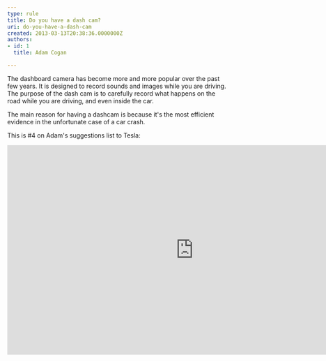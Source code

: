```yaml
---
type: rule
title: Do you have a dash cam?
uri: do-you-have-a-dash-cam
created: 2013-03-13T20:38:36.0000000Z
authors:
- id: 1
  title: Adam Cogan

---
```




<span class='intro'> <p>The&#160;dashboard camera has become more and more popular over the past few years. It is designed to record sounds and images while you are driving. The purpose of the dash cam is to carefully record what happens on the road while you are driving,&#160;and even&#160;inside the car.<br></p> </span>

<p>The main reason for having a dashcam is because it's the most efficient evidence in the unfortunate case of a car crash.&#160; <br></p><p>​This is #4 on Adam's suggestions list to Tesla&#58;<br></p><div class="ms-rtestate-read ms-rte-embedcode ms-rte-embedil ms-rtestate-notify"><iframe width="853" height="480" src="https&#58;//www.youtube.com/embed/7Vw5ClyeSrc?rel=0" frameborder="0"></iframe>&#160;</div><p><br></p>



